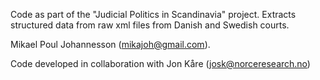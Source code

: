 Code as part of the "Judicial Politics in Scandinavia" project. Extracts structured data from raw xml files from Danish and Swedish courts.


Mikael Poul Johannesson (mikajoh@gmail.com).

Code developed in collaboration with Jon Kåre (josk@norceresearch.no)
